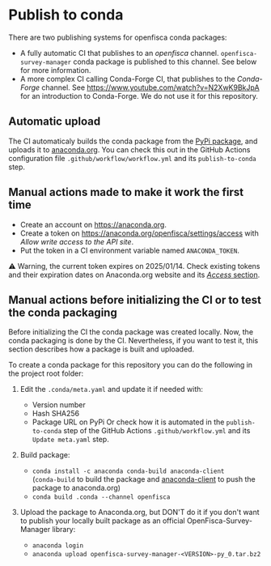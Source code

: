 # Publish to conda

There are two publishing systems for openfisca conda packages:
- A fully automatic CI that publishes to an _openfisca_ channel. `openfisca-survey-manager` conda package is published to this channel. See below for more information.
- A more complex CI calling Conda-Forge CI, that publishes to the _Conda-Forge_ channel. See https://www.youtube.com/watch?v=N2XwK9BkJpA for an introduction to Conda-Forge. We do not use it for this repository.

## Automatic upload

The CI automaticaly builds the conda package from the [PyPi package](https://pypi.org/project/OpenFisca-Survey-Manager/), and uploads it to [anaconda.org](https://anaconda.org/search?q=openfisca-survey-manager). You can check this out in the GitHub Actions configuration file `.github/workflow/workflow.yml` and its `publish-to-conda` step.

## Manual actions made to make it work the first time

- Create an account on https://anaconda.org.
- Create a token on https://anaconda.org/openfisca/settings/access with _Allow write access to the API site_.
- Put the token in a CI environment variable named `ANACONDA_TOKEN`.

⚠️ Warning, the current token expires on 2025/01/14. Check existing tokens and their expiration dates on Anaconda.org website and its [_Access_ section](https://anaconda.org/openfisca/settings/access).

## Manual actions before initializing the CI or to test the conda packaging

Before initializing the CI the conda package was created locally. Now, the conda packaging is done by the CI. Nevertheless, if you want to test it, this section describes how a package is built and uploaded.

To create a conda package for this repository you can do the following in the project root folder:

1. Edit the `.conda/meta.yaml` and update it if needed with:
    - Version number
    - Hash SHA256
    - Package URL on PyPi
  Or check how it is automated in the `publish-to-conda` step of the GitHub Actions `.github/workflow.yml` and its `Update meta.yaml` step.

2. Build package:
    - `conda install -c anaconda conda-build anaconda-client`  
      (`conda-build` to build the package and [anaconda-client](https://github.com/Anaconda-Platform/anaconda-client) to push the package to anaconda.org)
    - `conda build .conda --channel openfisca`

3. Upload the package to Anaconda.org, but DON'T do it if you don't want to publish your locally built package as an official OpenFisca-Survey-Manager library:
    - `anaconda login`
    - `anaconda upload openfisca-survey-manager-<VERSION>-py_0.tar.bz2`
